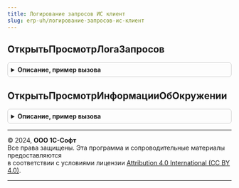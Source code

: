 ```yaml
---
title: Логирование запросов ИС клиент
slug: erp-uh/логирование-запросов-ис-клиент
---
```



## ОткрытьПросмотрЛогаЗапросов
<details style="margin: 1em 0; padding: 0.5em; border: 1px solid #ccc; border-radius: 6px;">

<summary style="font-weight: bold; cursor: pointer;">Описание, пример вызова</summary>

```bsl

Процедура ОткрытьПросмотрЛогаЗапросов(УникальныйИдентификаторФормы, Подсистема, АдресДанных = Неопределено) Экспорт
```

Пример вызова
```bsl
ЛогированиеЗапросовИСКлиент.ОткрытьПросмотрЛогаЗапросов(УникальныйИдентификаторФормы, Подсистема, АдресДанных);
```
</details>

## ОткрытьПросмотрИнформацииОбОкружении
<details style="margin: 1em 0; padding: 0.5em; border: 1px solid #ccc; border-radius: 6px;">

<summary style="font-weight: bold; cursor: pointer;">Описание, пример вызова</summary>

```bsl

Процедура ОткрытьПросмотрИнформацииОбОкружении(ФормаВладелец, Подсистема) Экспорт
```

Пример вызова
```bsl
ЛогированиеЗапросовИСКлиент.ОткрытьПросмотрИнформацииОбОкружении(ФормаВладелец, Подсистема) 
```
</details>

---

© 2024, **ООО 1С-Софт**  
Все права защищены. Эта программа и сопроводительные материалы предоставляются  
в соответствии с условиями лицензии [Attribution 4.0 International (CC BY 4.0)](https://creativecommons.org/licenses/by/4.0/legalcode).

---
